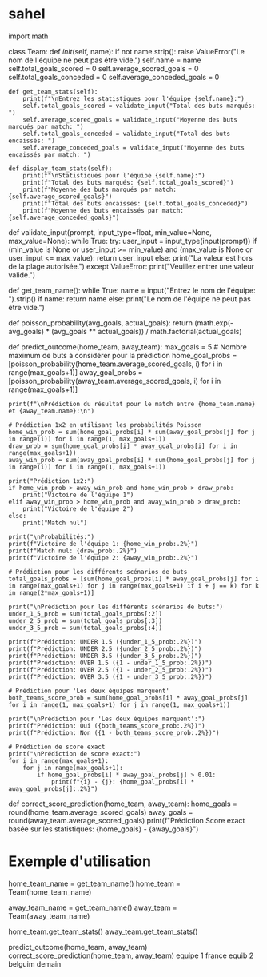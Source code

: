 # sahel
import math

class Team:
    def _init_(self, name):
        if not name.strip():
            raise ValueError("Le nom de l'équipe ne peut pas être vide.")
        self.name = name
        self.total_goals_scored = 0
        self.average_scored_goals = 0
        self.total_goals_conceded = 0
        self.average_conceded_goals = 0

    def get_team_stats(self):
        print(f"\nEntrez les statistiques pour l'équipe {self.name}:")
        self.total_goals_scored = validate_input("Total des buts marqués: ")
        self.average_scored_goals = validate_input("Moyenne des buts marqués par match: ")
        self.total_goals_conceded = validate_input("Total des buts encaissés: ")
        self.average_conceded_goals = validate_input("Moyenne des buts encaissés par match: ")

    def display_team_stats(self):
        print(f"\nStatistiques pour l'équipe {self.name}:")
        print(f"Total des buts marqués: {self.total_goals_scored}")
        print(f"Moyenne des buts marqués par match: {self.average_scored_goals}")
        print(f"Total des buts encaissés: {self.total_goals_conceded}")
        print(f"Moyenne des buts encaissés par match: {self.average_conceded_goals}")

def validate_input(prompt, input_type=float, min_value=None, max_value=None):
    while True:
        try:
            user_input = input_type(input(prompt))
            if (min_value is None or user_input >= min_value) and (max_value is None or user_input <= max_value):
                return user_input
            else:
                print("La valeur est hors de la plage autorisée.")
        except ValueError:
            print("Veuillez entrer une valeur valide.")

def get_team_name():
    while True:
        name = input("Entrez le nom de l'équipe: ").strip()
        if name:
            return name
        else:
            print("Le nom de l'équipe ne peut pas être vide.")

def poisson_probability(avg_goals, actual_goals):
    return (math.exp(-avg_goals) * (avg_goals ** actual_goals)) / math.factorial(actual_goals)

def predict_outcome(home_team, away_team):
    max_goals = 5  # Nombre maximum de buts à considérer pour la prédiction
    home_goal_probs = [poisson_probability(home_team.average_scored_goals, i) for i in range(max_goals+1)]
    away_goal_probs = [poisson_probability(away_team.average_scored_goals, i) for i in range(max_goals+1)]

    print(f"\nPrédiction du résultat pour le match entre {home_team.name} et {away_team.name}:\n")

    # Prédiction 1x2 en utilisant les probabilités Poisson
    home_win_prob = sum(home_goal_probs[i] * sum(away_goal_probs[j] for j in range(i)) for i in range(1, max_goals+1))
    draw_prob = sum(home_goal_probs[i] * away_goal_probs[i] for i in range(max_goals+1))
    away_win_prob = sum(away_goal_probs[i] * sum(home_goal_probs[j] for j in range(i)) for i in range(1, max_goals+1))

    print("Prédiction 1x2:")
    if home_win_prob > away_win_prob and home_win_prob > draw_prob:
        print("Victoire de l'équipe 1")
    elif away_win_prob > home_win_prob and away_win_prob > draw_prob:
        print("Victoire de l'équipe 2")
    else:
        print("Match nul")

    print("\nProbabilités:")
    print(f"Victoire de l'équipe 1: {home_win_prob:.2%}")
    print(f"Match nul: {draw_prob:.2%}")
    print(f"Victoire de l'équipe 2: {away_win_prob:.2%}")

    # Prédiction pour les différents scénarios de buts
    total_goals_probs = [sum(home_goal_probs[i] * away_goal_probs[j] for i in range(max_goals+1) for j in range(max_goals+1) if i + j == k) for k in range(2*max_goals+1)]

    print("\nPrédiction pour les différents scénarios de buts:")
    under_1_5_prob = sum(total_goals_probs[:2])
    under_2_5_prob = sum(total_goals_probs[:3])
    under_3_5_prob = sum(total_goals_probs[:4])

    print(f"Prédiction: UNDER 1.5 ({under_1_5_prob:.2%})")
    print(f"Prédiction: UNDER 2.5 ({under_2_5_prob:.2%})")
    print(f"Prédiction: UNDER 3.5 ({under_3_5_prob:.2%})")
    print(f"Prédiction: OVER 1.5 ({1 - under_1_5_prob:.2%})")
    print(f"Prédiction: OVER 2.5 ({1 - under_2_5_prob:.2%})")
    print(f"Prédiction: OVER 3.5 ({1 - under_3_5_prob:.2%})")

    # Prédiction pour 'Les deux équipes marquent'
    both_teams_score_prob = sum(home_goal_probs[i] * away_goal_probs[j] for i in range(1, max_goals+1) for j in range(1, max_goals+1))

    print("\nPrédiction pour 'Les deux équipes marquent':")
    print(f"Prédiction: Oui ({both_teams_score_prob:.2%})")
    print(f"Prédiction: Non ({1 - both_teams_score_prob:.2%})")

    # Prédiction de score exact
    print("\nPrédiction de score exact:")
    for i in range(max_goals+1):
        for j in range(max_goals+1):
            if home_goal_probs[i] * away_goal_probs[j] > 0.01:
                print(f"{i} - {j}: {home_goal_probs[i] * away_goal_probs[j]:.2%}")

def correct_score_prediction(home_team, away_team):
    home_goals = round(home_team.average_scored_goals)
    away_goals = round(away_team.average_scored_goals)
    print(f"Prédiction Score exact basée sur les statistiques: {home_goals} - {away_goals}")

# Exemple d'utilisation
home_team_name = get_team_name()
home_team = Team(home_team_name)

away_team_name = get_team_name()
away_team = Team(away_team_name)

home_team.get_team_stats()
away_team.get_team_stats()

predict_outcome(home_team, away_team)
correct_score_prediction(home_team, away_team) 
equipe 1 france 
equib 2 belguim
demain
